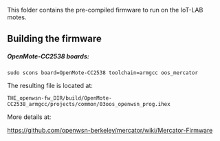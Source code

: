 This folder contains the pre-compiled firmware to run on the IoT-LAB motes.

## Building the firmware

##### OpenMote-CC2538 boards:
`sudo scons board=OpenMote-CC2538 toolchain=armgcc oos_mercator`

The resulting file is located at:

`THE_openwsn-fw_DIR/build/OpenMote-CC2538_armgcc/projects/common/03oos_openwsn_prog.ihex`

More details at:

https://github.com/openwsn-berkeley/mercator/wiki/Mercator-Firmware
